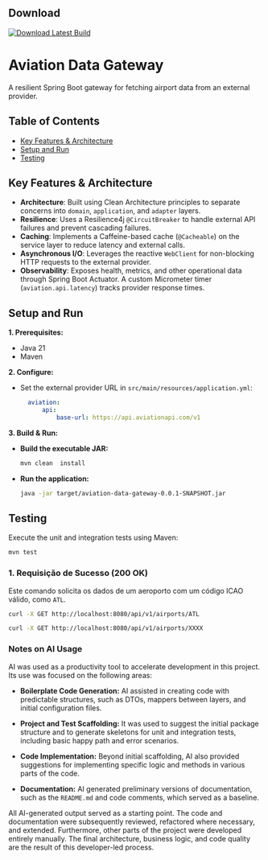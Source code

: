 ## Download

[![Download Latest Build](https://img.shields.io/badge/Download-Latest%20Build-blue)](https://github.com/carlotagabriel/aviation-data-gateway/releases/latest/download/aviation-data-gateway-0.0.1-SNAPSHOT.jar)

# Aviation Data Gateway

A resilient Spring Boot gateway for fetching airport data from an external provider.

## Table of Contents

- [Key Features & Architecture](https://www.google.com/search?q=%23key-features--architecture)
- [Setup and Run](https://www.google.com/search?q=%23setup-and-run)
- [Testing](https://www.google.com/search?q=%23testing)

## Key Features & Architecture

* **Architecture**: Built using Clean Architecture principles to separate concerns into `domain`, `application`, and `adapter` layers.
* **Resilience**: Uses a Resilience4j `@CircuitBreaker` to handle external API failures and prevent cascading failures.
* **Caching**: Implements a Caffeine-based cache (`@Cacheable`) on the service layer to reduce latency and external calls.
* **Asynchronous I/O**: Leverages the reactive `WebClient` for non-blocking HTTP requests to the external provider.
* **Observability**: Exposes health, metrics, and other operational data through Spring Boot Actuator. A custom Micrometer timer (`aviation.api.latency`) tracks provider response times.

## Setup and Run

**1. Prerequisites:**

* Java 21
* Maven

**2. Configure:**

* Set the external provider URL in `src/main/resources/application.yml`:
  ```yaml
    aviation:
        api:
            base-url: https://api.aviationapi.com/v1
  ```

**3. Build & Run:**

* **Build the executable JAR:**
  ```bash
  mvn clean  install
  ```
* **Run the application:**
  ```bash
  java -jar target/aviation-data-gateway-0.0.1-SNAPSHOT.jar
  ```

## Testing

Execute the unit and integration tests using Maven:

```bash
mvn test
```

### 1\. Requisição de Sucesso (200 OK)

Este comando solicita os dados de um aeroporto com um código ICAO válido, como `ATL`.

```bash
curl -X GET http://localhost:8080/api/v1/airports/ATL
```

```bash
curl -X GET http://localhost:8080/api/v1/airports/XXXX
```

### Notes on AI Usage

AI was used as a productivity tool to accelerate development in this project. Its use was focused on the following areas:

* **Boilerplate Code Generation:** AI assisted in creating code with predictable structures, such as DTOs, mappers between layers, and initial configuration files.

* **Project and Test Scaffolding:** It was used to suggest the initial package structure and to generate skeletons for unit and integration tests, including basic happy path and error scenarios.

* **Code Implementation:** Beyond initial scaffolding, AI also provided suggestions for implementing specific logic and methods in various parts of the code.

* **Documentation:** AI generated preliminary versions of documentation, such as the `README.md` and code comments, which served as a baseline.

All AI-generated output served as a starting point. The code and documentation were subsequently reviewed, refactored where necessary, and extended. Furthermore, other parts of the project were developed entirely manually. The final architecture, business logic, and code quality are the result of this developer-led process.
